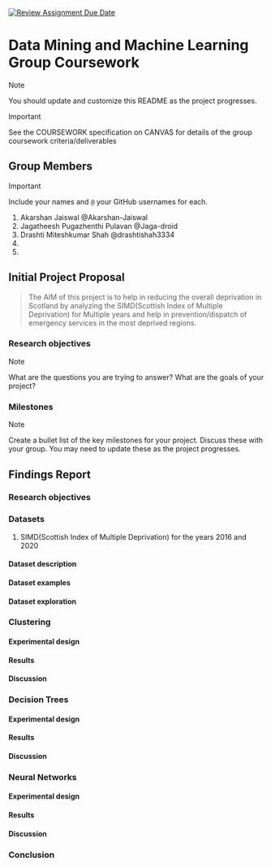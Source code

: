 [![Review Assignment Due Date](https://classroom.github.com/assets/deadline-readme-button-24ddc0f5d75046c5622901739e7c5dd533143b0c8e959d652212380cedb1ea36.svg)](https://classroom.github.com/a/58HShPQN)
# Data Mining and Machine Learning Group Coursework

> [!NOTE]
> You should update and customize this README as the project progresses.

> [!IMPORTANT]
> See the COURSEWORK specification on CANVAS for details of the group coursework criteria/deliverables

## Group Members

> [!IMPORTANT]
> Include your names and `@` your GitHub usernames for each.

1. Akarshan Jaiswal @Akarshan-Jaiswal
2. Jagatheesh Pugazhenthi Pulavan @Jaga-droid
3. Drashti Miteshkumar Shah @drashtishah3334
4.
5.

## Initial Project Proposal

> The AIM of this project is to help in reducing the overall deprivation in Scotland
> by analyzing the SIMD(Scottish Index of Multiple Deprivation) for Multiple years
> and help in prevention/dispatch of emergency services in the most deprived regions.

### Research objectives

> [!NOTE]
> What are the questions you are trying to answer? What are the goals of your project?

### Milestones

> [!NOTE]
> Create a bullet list of the key milestones for your project. Discuss these with your group. You may need to update these as the project progresses.


## Findings Report

<!-- Below you should report all of your findings in each section. You can fill this out as the project progresses. -->

### Research objectives
<!-- What questions you are trying to answer? -->

### Datasets
1. SIMD(Scottish Index of Multiple Deprivation) for the years 2016 and 2020
#### Dataset description
<!-- Briefly describe your task and dataset -->

#### Dataset examples
<!-- Add a couple of example instances and the dataset format -->

#### Dataset exploration
<!-- What is the size of the dataset? -->
<!-- Train,validation,splits? -->
<!-- Summary statistics of your dataset -->
<!-- Visualisations of your dataset -->
<!-- Analysis of your dataset -->

### Clustering

#### Experimental design
<!-- Describe your experimental design and choices for the week. -->

#### Results
<!-- Tables showing the results of your experiments -->

#### Discussion
<!-- A brief discussion on the results of your experiment -->

### Decision Trees

#### Experimental design
<!-- Describe your experimental design and choices for the week. -->

#### Results

<!-- Tables showing the results of your experiments -->

#### Discussion
<!-- A brief discussion on the results of your experiment -->

### Neural Networks

#### Experimental design
<!-- Describe your experimental design and choices for the week. -->

#### Results

<!-- Tables showing the results of your experiments -->

#### Discussion
<!-- A brief discussion on the results of your experiment -->


### Conclusion
<!-- Final conclusions regarding your initial objectives -->
